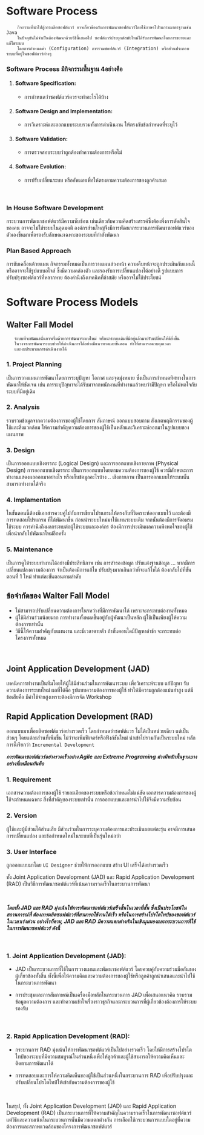 # Software Process

```text
    กิจกรรมที่นำไปสู่การผลิตซอฟต์แวร์ อาจเกี่ยวข้องกับการพัฒนาซอฟต์แวร์โดยใช้ภาษาโปรแกรมมาตรฐานเช่น Java
    ในปัจจุบันไม่จำเป็นต้องพัฒนาด้วยวิธีนี้เสมอไป ซอฟต์แวร์ประยุกต์สมัยใหม่ได้รับการพัฒนาโดยการขยายและแก้ไขระบบ
    โดยการกำหนดค่า (Configuration) การรวมซอฟต์แวร์ (Integration) หรือส่วนประกอบระบบที่อยู่ในซอฟต์แวร์ต่างๆ
```

### Software Process มีกิจกรรมพื้นฐาน 4อย่างคือ
1. #### Software Specification: 
   - การกำหนดว่าซอฟต์แวร์ควรจะทำอะไรได้บ้าง

2. #### Software Design and Implementation: 
   - การวิเคราะห์และออกแบบระบบรวมทั้งการดำเนินงาน ให้ตรงกับข้อกำหนดที่ระบุไว้

3. #### Software Validation: 
   - การตรวจสอบระบบว่าถูกต้องทำความต้องการหรือไม่

4. #### Software Evolution: 
   - การปรับเปลี่ยนระบบ หรืออัพเดทเพื่อให้ตรงตามความต้องการของลูกค้าเสมอ

<br>


### In House Software Development

กระบวนการพัฒนาซอฟต์แวร์มีความซับซ้อน เช่นเดียวกับความคิดสร้างสรรค์ซึ้งต้องพึ่งการตัดสินใจของคน อาจจะไม่ใช่ระบบในอุดมคติ
องค์กรส่วนใหญ่จึงมีการพัฒนากระบวนการพัฒนาซอฟต์แวร์ของตัวเองขึ้นมาเพื่อรองรับลักษณะเฉพาะของระบบที่กำลังพัฒนา



### Plan Based Approach
การขับเคลื่อนด้วยแผน กิจกรรมทั้งหมดเป็นการวางแผนล่วงหน้า ความคืบหน้าจะถูกประเมินกับแผนนี้ หรืออาจจะใช้รูปแบบอไจล์
ซึ้งมีความคล่องตัว และรองรับการเปลี่ยนแปลงได้อย่างดี รูปแบบการปรับปรุงซอฟต์แวร์ที่หลากหาย ต้องคำนึงถึงเทคนิคที่ล้าสมัย หรืออาจไม่ใช้ประโยชน์


# Software Process Models

## Walter Fall Model
```text
   ระบบที่จะพัฒนานั้นอาจเริ่มด้วยการพัฒนาระบบใหม่ หรือนำระบบเดิมที่มีอยู่แล้วมาปรับเปลี่ยนให้ดียิ่งขึ้น 
   ในวงจรการพัฒนาระบบช่วยให้ดำเนินการได้อย่างมีแนวทางและขั้นตอน ทำให้สามารถควบคุมเวลา 
   และงบประมาณการดำเนินงานได้
```

### 1. Project Planning

เป็นการวางแผนการพัฒนาโดยการระบุปัญหา โอกาศ และจุดมุ่งหมาย ซึ่งเป็นการกำหนดทิศทางในการพัฒนาให้ชัดเจน
เช่น การระบุปัญหาจะได้รับมาจากพนักงานที่ทำงานแล้วพบว่ามีปัญหา หรือไม่พอใจกับระบบที่มีอยู่เดิม

### 2. Analysis

รวบรวมข้อมูลจากความต้องการของผู้ใช้โดยการ สัมภาษณ์ ออกแบบสอบถาม สังเกตพฤติกรรมของผู้ใช้และสิ่งแวดล้อม 
ให้ความสำคัญความต้องการของผู้ใช้เป็นหลักและวิเคราะห์ออกมาในรูปแบบของแผนภาพ

### 3. Design

เป็นการออกแบบเชิงตรรกะ (Logical Design) และการออกแบบเชิงกายภาพ (Physical Design)
การออกแบบเชิงตรรกะ เป็นการออกแบบโดยตามความต้องการของผู้ใช้ ควรมีลักษณะการทำงานแสดงผลออกมาอย่างไร
หรือเก็บข้อมูลอะไรบ้าง .. เชิงกายภาพ เป็นการออกแบบให้ระบบนั้นสามารถทำงานได้จริง

### 4. Implamentation

ในขั้นตอนนี้ต้องมีเอกสารควบคู่ไปกับการเขียนโปรแกรมให้ตรงกับที่วิเคราะห์ออกแบบไว้ และต้องมีการทดสอบโปรแกรม
ที่ได้พัฒนาขึ้น ก่อนนำระบบใหม่มาใช้แทนระบบเดิม จากนั้นต้องมีการจัดอมรมใช้ระบบ ควรคำนึงถึงผลกระทบต่อผู้ใช้ระบบและองค์กร
ต้องมีกาารประเมินผลความพึงพอใจของผู้ใช้ เพื่อนำกลับไปพัฒนาใหม่อีกครั้ง

### 5. Maintenance

เป็นการดูให้ระบบทำงานได้อย่างมีประสิทธิภาพ เช่น การสำรองข้อมูล ปรับแต่งฐานข้อมูล ... หากมีการเปลี่ยนแปลงความต้องการ
จำเป็นต้องมีการแก้ไข ปรับปรุงมากเกินกว่าที่จะแก้ไขได้ ต้องกลับไปที่ขั้นตอนที่ 1 ใหม่ ทำแต่ละขั้นตอนตามลำดับ

## ข้อจำกัดของ Walter Fall Model

 - ไม่สามารถปรับเปลี่ยนความต้องการในรหว่างที่มีการพัฒนาได้ เพราะจะกระทบต่องานทั้งหมด
 - ผู้ใช้มีส่วนร่วมน้อยมาก การทำงานทั้งหมดขึ้นอยู่กับผู้พัฒนาเป็นหลัก ผู้ใช้เป็นเพียงผู้ให้ความต้องการเท่านั้น
 - วิธีนี้ให้ความสำคัญกับแผนงาน และมีเวลาตายตัว ถ้าขั้นตอนใดมีปัญหาล่าช้า จะกระทบต่อโครงการทั้งหมด

<br>

## Joint Application Development (JAD)

เทคนิคการทำงานเป็นทีมโดยให้ผู้ใช้มีส่วนร่วมในการพัฒนาระบบ เพื่อวิเคราะห์ระบบ แก้ปัญหา  รับความต้องการระบบใหม่
ผลที่ได้คือ รูปแบบความต้องการของผู้ใช้ ทำให้มีความถูกต้องแม่นยำสูง แต่มีข้อเสียคือ มีค่าใช้จ่ายสูงเพราะต้องมีการจัด Workshop


## Rapid Application Development (RAD)

ออกแบบมาเพื่อผลิตซอฟต์แวร์อย่างรวดเร็ว โดยกำหนดว่าซอฟต์แวร ไม่ได้เป็นหน่วยเดียว แต่เป็นส่วนๆ
โดยแต่ละส่วนที่เพิ่มขึ้น ไม่ว่าจะเพิ่มฟีเจอร์หรือฟังก์ชันใหม่ นำเข้าไปรวมกันเป็นระบบใหม่ หลักการนี้เรียกว่า `Incremental Development`

_**การพัฒนาซอฟต์แวร์อย่างรวดเร็วอย่าง Agile และ Extreme Programing ต่างมีหลักพื้นฐานบางอย่างที่เหมือนกันคือ**_

### 1. Requirement

เอกสารความต้องการของผู้ใช้ รายละเอียดของระบบหรือข้อกำหนดไม่แน่ชัด เอกสารความต้องการของผู้ใช้จะกำหนดเฉพาะ
สิ่งที่สำคัญของระบบเท่านั้น การออกแบบและการนำไปใช้จึงมีความซับซ้อน

### 2. Version

ผู้ใช้และผู้มีส่วนได้ส่วนเสีย มีส่วนร่วมในการระบุความต้องการและประเมินผลแต่ละรุ่น อาจมีการเสนอการเปลี่ยนแปลง
และข้อกำหนดใหม่ในระบบที่เป็นรุ่นใหม่กว่า

### 3. User Interface

ถูกออกแบบมาโดย `UI Designer` ช่วยให้การออกแบบ สร้าง UI เสร็จได้อย่างรวดเร็ว

ทั้ง Joint Application Development (JAD) และ Rapid Application Development (RAD) 
เป็นวิธีการพัฒนาซอฟต์แวร์ที่เน้นความรวดเร็วในกระบวนการพัฒนา 

<br>

_**โดยทั้ง JAD และ RAD มุ่งเน้นให้การพัฒนาซอฟต์แวร์เสร็จสิ้นในเวลาที่สั้น ซึ่งเป็นประโยชน์ในสถานการณ์ที่
ต้องการผลิตซอฟต์แวร์ที่สามารถใช้งานได้เร็ว หรือในการสร้างโปรโตไทป์ของซอฟต์แวร์ในเวลาเร่งด่วน
อย่างไรก็ตาม, JAD และ RAD มีความแตกต่างกันในเชิงมุมมองและกระบวนการที่ใช้ในการพัฒนาซอฟต์แวร์ ดังนี้**_

<br>

### 1. Joint Application Development (JAD):
 + JAD เป็นกระบวนการที่ใช้ในการวางแผนและพัฒนาซอฟต์แวร์ โดยควบคู่กับความร่วมมือกันของผู้เกี่ยวข้องทั้งสิ้น ทั้งนี้เพื่อให้ความคิดและความต้องการของผู้ใช้หรือลูกค้าถูกนำเสนอและนำไปใช้ในกระบวนการพัฒนา


 + การประชุมและการสัมภาษณ์เป็นเครื่องมือหลักในกระบวนการ JAD เพื่อเสนอแนวคิด รวบรวมข้อมูลความต้องการ และทำความเข้าใจเรื่องราวธุรกิจและกระบวนการที่ผู้เกี่ยวข้องต้องการให้ระบบรองรับ

<br>

### 2. Rapid Application Development (RAD):
 + กระบวนการ RAD มุ่งเน้นให้การพัฒนาซอฟต์แวร์เป็นไปอย่างรวดเร็ว โดยให้มีการสร้างโปรโตไทป์ของระบบที่มีความสมบูรณ์ในส่วนหนึ่งเพื่อให้ลูกค้าและผู้ใช้สามารถให้ความคิดเห็นและติดตามการพัฒนาได้

 + การทดสอบและการให้ความคิดเห็นของผู้ใช้เป็นส่วนหนึ่งในกระบวนการ RAD เพื่อปรับปรุงและปรับเปลี่ยนโปรโตไทป์ให้เข้ากับความต้องการของผู้ใช้

<br>

ในสรุป, ทั้ง Joint Application Development (JAD) และ Rapid Application Development (RAD) เป็นกระบวนการที่ให้ความสำคัญในความรวดเร็วในการพัฒนาซอฟต์แวร์ แต่วิธีและความเน้นในกระบวนการนั้นมีความแตกต่างกัน การเลือกใช้กระบวนการแบบใดอยู่ที่ความต้องการและสภาพแวดล้อมของโครงการพัฒนาซอฟต์แวร์


